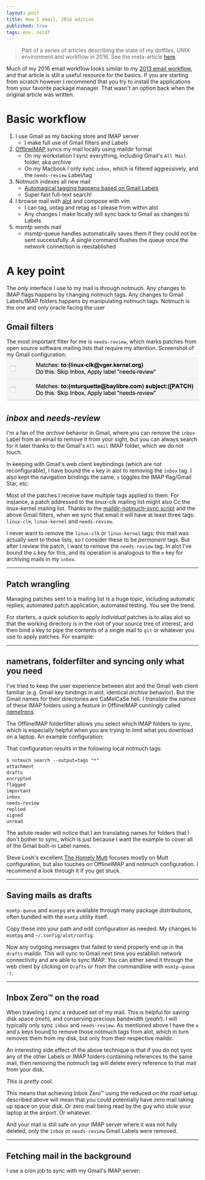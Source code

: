 ```yaml
---
layout: post
title: How I email, 2016 edition
published: true
tags: env, sotdf
---
```


> Part of a series of articles describing the state of my dotfiles, UNIX
> environment and workflow in 2016. See the meta-article <a
> href="/2016/01/17/state-of-the-dotfiles.html">here</a>.

Much of my 2016 email workflow looks similar to my [2013 email
workflow](/posts/2013/01/13/email-workflow-for-champions.html), and that
article is still a useful resource for the basics. If you are starting
from scratch however I recommend that you try to install the
applications from your favorite package manager. That wasn't an option
back when the original article was written.

# Basic workflow

1. I use Gmail as my backing store and IMAP server
   * I make full use of Gmail filters and Labels
1. [OfflineIMAP](http://offlineimap.org/) syncs my mail locally using
maildir format
   * On my workstation I sync everything, including Gmail's `All Mail`
     folder, aka _archive_
   * On my Macbook I only sync `inbox`, which is filtered
     aggressively, and the `needs-review` Label/tag
1. Notmuch indexes all new mail
   * [Automagical tagging happens based on Gmail
     Labels](/2016/01/18/notmuch-tags-gmail-labels-bidirectional-sync.html)
   * Super fast full-text search!
1. I browse mail with [alot](https://github.com/pazz/alot) and compose
with vim
   * I can tag, untag and retag as I please from within alot
   * Any changes I make locally will sync back to Gmail as changes to
     Labels
1. msmtp sends mail
   * msmtp-queue handles automatically saves them if they could not be
     sent successfully. A single command flushes the queue once the
     network connection is reestablished

# A key point
The _only_ interface I use to my mail is through notmuch. Any changes to
IMAP flags happens by changing notmuch tags. Any changes to Gmail
Labels/IMAP folders happens by manipulating notmuch tags. Notmuch is the
one and only oracle facing the user

## Gmail filters
The most important filter for me is `needs-review`, which marks patches
from open source software mailing lists that require my attention.
Screenshot of my Gmail configuration:
<img src="/images/how-i-email/filters.png" />

## _inbox_ and _needs-review_
I'm a fan of the _archive_ behavior in Gmail, where you can remove the
`inbox` Label from an email to remove it from your sight, but you can
always search for it later thanks to the Gmail's `All mail` IMAP folder,
which we do not touch.

In keeping with Gmail's web client keybindings (which are not
reconfigurable), I have bound the `e` key in alot to removing the
`inbox` tag. I also kept the navigation bindings the same, `s` toggles
the IMAP flag/Gmail Star, etc:

<script src="https://gist.github.com/mturquette/3ffbfc56fb6f6eb57357.js"></script>

Most of the patches I receive have multiple tags applied to them. For
instance, a patch addressed to the linux-clk mailing list might also Cc
the linux-kernel mailing list. Thanks to the [maildir-notmuch-sync
script](/2016/01/18/notmuch-tags-gmail-labels-bidirectional-sync.html)
and the above Gmail filters, when we sync that email it will have at
least three tags: `linux-clk`, `linux-kernel` and `needs-review`.

I never want to remove the `linux-clk` or `linux-kernel` tags; this mail
was actually sent to those lists, so I consider these to be _permanent_
tags. But after I review the patch, I want to remove the `needs-review`
tag. In alot I've bound the `&` key for this, and its operation is
analogous to the `e` key for archiving mails in my `inbox`.

---

## Patch wrangling
Managing patches sent to a mailing list is a huge topic, including
automatic replies, automated patch application, automated testing. You
see the trend.

For starters, a quick solution to apply _individual_ patches is to alias
alot so that the working directory is in the root of your source tree of
interest, and then bind a key to pipe the contents of a single mail to
`git` or whatever you use to apply patches. For example:
<script src="https://gist.github.com/mturquette/c66fe144bee53c176faf.js"></script>

---

## nametrans, folderfilter and syncing only what you need
I've tried to keep the user experience between alot and the Gmail web
client familiar (e.g. Gmail key bindings in alot, identical _archive_
behavior). But the Gmail names for their directories are CaMelCaSe hell.
I _translate_ the _names_ of these IMAP folders using a feature in
OfflineIMAP cunningly called
_[nametrans](https://offlineimap.readthedocs.org/en/latest/nametrans.html)_.

The OfflineIMAP folderfilter allows you select which IMAP folders to
sync, which is especially helpful when you are trying to limit what you
download on a laptop. An example configuration:
<script src="https://gist.github.com/mturquette/60285865de706c5519fa.js"></script>

That configuration results in the following local notmuch tags:

```
$ notmuch search --output=tags "*"
attachment
drafts
encrypted
flagged
important
inbox
needs-review
replied
signed
unread
```

The astute reader will notice that I am translating names for folders
that I don't bother to sync, which is just because I want the example to
cover all of the Gmail built-in Label names.

Steve Losh's excellent [The Homely
Mutt](http://stevelosh.com/blog/2012/10/the-homely-mutt/) focuses mostly
on Mutt configuration, but also touches on OfflineIMAP and notmuch
configuration. I recommend a look through it if you get stuck.

---

## Saving mails as drafts
`msmtp-queue` and `msmtpq` are available through many package
distributions, often bundled with the `msmtp` utility itself.

Copy these into your path and edit configuration as needed. My changes
to `msmtpq` and `~/.config/alot/config`:
<script src="https://gist.github.com/mturquette/2ae76bbdb4b41b34257f.js"></script>

Now any outgoing messages that failed to send properly end up in the
`drafts` maildir. This will sync to Gmail next time you establish
network connectivity and are able to sync IMAP. You can either send it
through the web client by clicking on `Drafts` or from the commandline
with `msmtp-queue -r`.

---

## Inbox Zero™ on the road
When traveling I sync a reduced set of my mail. This is helpful for
saving disk space (_meh_), and conserving precious bandwidth (_yeah!_).
I will typically only sync `inbox` and `needs-review`. As mentioned
above I have the `e` and `&` keys bound to remove those notmuch tags
from alot, which in turn removes them from my disk, but only from their
respective maildir.

An interesting side effect of the above technique is that if you do not
sync any of the other Labels or IMAP folders containing references to
the same mail, then removing the notmuch tag will delete every reference
to that mail from your disk.

_This is pretty cool._

This means that achieving Inbox Zero™ using the reduced _on the road_
setup described above will mean that you could potentially have zero
mail taking up space on your disk. Or zero mail being read by the guy
who stole your laptop at the airport. Or whatever.

And your mail is still safe on your IMAP server where it was not fully
deleted, only the `inbox` or `needs-review` Gmail Labels were removed.

---

## Fetching mail in the background
I use a cron job to sync with my Gmail's IMAP server:
<script src="https://gist.github.com/mturquette/0237243502b3fe5d142f.js"></script>

